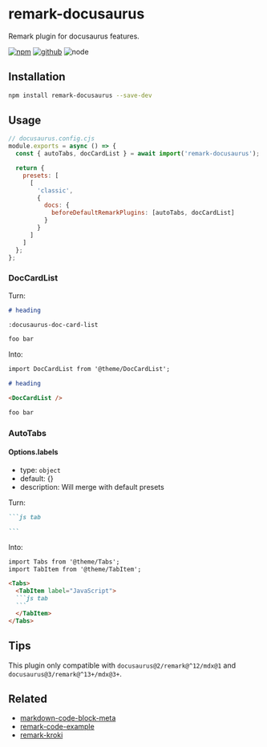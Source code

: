 # remark-docusaurus

Remark plugin for docusaurus features.

[![npm][npm-badge]][npm-url]
[![github][github-badge]][github-url]
![node][node-badge]

[npm-url]: https://www.npmjs.com/package/remark-docusaurus
[npm-badge]: https://img.shields.io/npm/v/remark-docusaurus.svg?style=flat-square&logo=npm
[github-url]: https://github.com/nice-move/remark-docusaurus
[github-badge]: https://img.shields.io/npm/l/remark-docusaurus.svg?style=flat-square&colorB=blue&logo=github
[node-badge]: https://img.shields.io/node/v/remark-docusaurus.svg?style=flat-square&colorB=green&logo=node.js

## Installation

```bash
npm install remark-docusaurus --save-dev
```

## Usage

```cjs
// docusaurus.config.cjs
module.exports = async () => {
  const { autoTabs, docCardList } = await import('remark-docusaurus');

  return {
    presets: [
      [
        'classic',
        {
          docs: {
            beforeDefaultRemarkPlugins: [autoTabs, docCardList]
          }
        }
      ]
    ]
  };
};
```

### DocCardList

Turn:

```markdown
# heading

:docusaurus-doc-card-list

foo bar
```

Into:

```markdown
import DocCardList from '@theme/DocCardList';

# heading

<DocCardList />

foo bar
```

### AutoTabs

#### Options.labels

- type: `object`
- default: {}
- description: Will merge with default presets

Turn:

````markdown
```js tab

```
````

Into:

````md
import Tabs from '@theme/Tabs';
import TabItem from '@theme/TabItem';

<Tabs>
  <TabItem label="JavaScript">
  ```js tab
  ```
  </TabItem>
</Tabs>
````

## Tips

This plugin only compatible with `docusaurus@2/remark@^12/mdx@1` and `docusaurus@3/remark@^13+/mdx@3+`.

## Related

- [markdown-code-block-meta](https://github.com/nice-move/markdown-code-block-meta)
- [remark-code-example](https://github.com/nice-move/remark-code-example)
- [remark-kroki](https://github.com/nice-move/remark-kroki)
